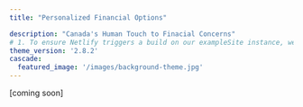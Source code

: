 ```yaml
---
title: "Personalized Financial Options"

description: "Canada's Human Touch to Finacial Concerns"
# 1. To ensure Netlify triggers a build on our exampleSite instance, we need to change a file in the exampleSite directory.
theme_version: '2.8.2'
cascade:
  featured_image: '/images/background-theme.jpg'
---
```

[coming soon]